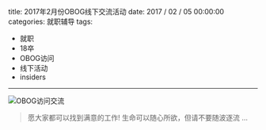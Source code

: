 title: 2017年2月份OBOG线下交流活动
date: 2017 / 02 / 05 00:00:00
categories: 就职辅导
tags:
- 就职
- 18卒
- OBOG访问
- 线下活动
- insiders

---

![OBOG访问交流](http://wx4.sinaimg.cn/mw690/a9a40e85gy1fcgqrgrkn9j234028ukjn.jpg)

<blockquote class="blockquote-center"> 愿大家都可以找到满意的工作! 生命可以随心所欲，但请不要随波逐流 ... </blockquote>